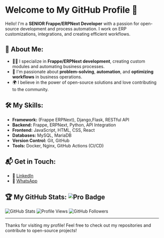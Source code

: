 # Welcome to My GitHub Profile 👋

Hello! I'm a **SENIOR Frappe/ERPNext Developer** with a passion for open-source development and process automation. I work on ERP customizations, integrations, and creating efficient workflows.

## 🚀 About Me:
- 👨‍💻 I specialize in **Frappe/ERPNext development**, creating custom modules and automating business processes.
- 🔧 I'm passionate about **problem-solving**, **automation**, and **optimizing workflows** in business operations.
- 🌍 I believe in the power of open-source solutions and love contributing to the community.

## 🛠️ My Skills:
- **Framework:** (Frappe ERPNext), Django,Flask, RESTful API
- **Backend:** Frappe, ERPNext, Python, API Integration
- **Frontend:** JavaScript, HTML, CSS, React 
- **Databases:** MySQL, MariaDB
- **Version Control:** Git, GitHub
- **Tools:** Docker, Nginx, GitHub Actions (CI/CD)

## 📬 Get in Touch:
- 💼 [LinkedIn](http://linkedin.com/in/ahmed-abukhatwa-641a76251)
- 📱 [WhatsApp](https://wa.me/201010871072)


## 🏆 My GitHub Stats: ![Pro Badge](https://img.shields.io/badge/Pro-Achiever-blue?style=for-the-badge&logo=star&logoColor=white)

![GitHub Stats](https://github-readme-stats.vercel.app/api?username=AhmedAbokhatwa&show_icons=true&count_private=true&hide_title=true&theme=radical)
![Profile Views](https://komarev.com/ghpvc/?username=AhmedAbokhatwa&color=blue)
![GitHub Followers](https://img.shields.io/github/followers/AhmedAbokhatwa?label=Followers&style=social)

---

Thanks for visiting my profile! Feel free to check out my repositories and contribute to open-source projects!

